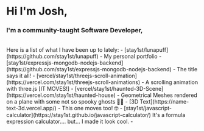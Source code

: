 # Hi I'm Josh,

### I'm a community-taught Software Developer,
<div align="center>
<br>
         <img src='neon.svg' width='400px'>
<br>
            </div>
Here is a list of what I have been up to lately:
- [stay1st/lunapuff](https://github.com/stay1st/lunapuff) - My personal portfolio
- [stay1st/expressjs-mongodb-nodejs-backend](https://github.com/stay1st/expressjs-mongodb-nodejs-backend) - The title says it all!
- [vercel/stay1st/threejs-scroll-animation](https://vercel.com/stay1st/threejs-scroll-animations) - A scrolling animation with three.js [IT MOVES!]
- [vercel/stay1st/haunted-3D-Scene](https://vercel.com/stay1st/haunted-house) - Geometrical Meshes rendered on a plane with some not so spooky ghosts 🎃👻
- [3D Text](https://name-text-3d.vercel.app/) - This one moves too! 🤓
- [stay1st/javascript-calculator](https://stay1st.github.io/javascript-calculator/) It's a formula expression calculator.... but... I made it look cool.
- 



<!--
**stay1st/stay1st** is a ✨ _special_ ✨ repository because its `README.md` (this file) appears on your GitHub profile.

Here are some ideas to get you started:

- 🔭 I’m currently working on ...
- 🌱 I’m currently learning ...
- 👯 I’m looking to collaborate on ...
- 🤔 I’m looking for help with ...
- 💬 Ask me about ...
- 📫 How to reach me: ...
- 😄 Pronouns: ...
- ⚡ Fun fact: ...
-->
